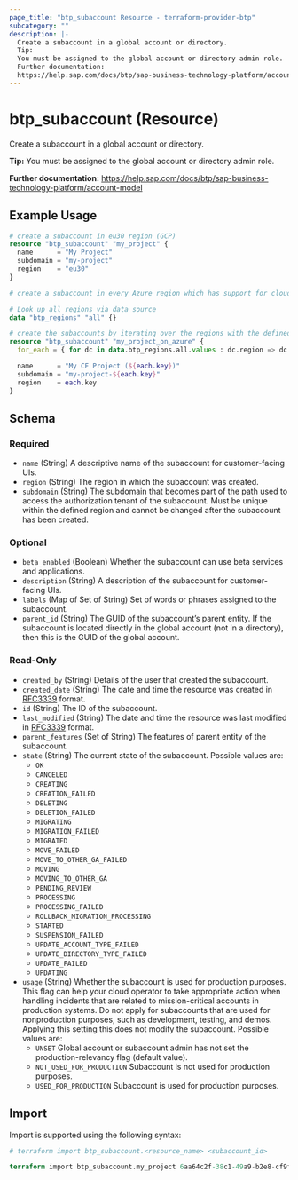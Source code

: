 ```yaml
---
page_title: "btp_subaccount Resource - terraform-provider-btp"
subcategory: ""
description: |-
  Create a subaccount in a global account or directory.
  Tip:
  You must be assigned to the global account or directory admin role.
  Further documentation:
  https://help.sap.com/docs/btp/sap-business-technology-platform/account-model
---
```


# btp_subaccount (Resource)

Create a subaccount in a global account or directory.

__Tip:__
You must be assigned to the global account or directory admin role.

__Further documentation:__
<https://help.sap.com/docs/btp/sap-business-technology-platform/account-model>

## Example Usage

```terraform
# create a subaccount in eu30 region (GCP)
resource "btp_subaccount" "my_project" {
  name      = "My Project"
  subdomain = "my-project"
  region    = "eu30"
}

# create a subaccount in every Azure region which has support for cloud foundry

# Look up all regions via data source
data "btp_regions" "all" {}

# create the subaccounts by iterating over the regions with the defined constraints
resource "btp_subaccount" "my_project_on_azure" {
  for_each = { for dc in data.btp_regions.all.values : dc.region => dc if dc.environment == "cloudfoundry" && dc.iaas_provider == "AZURE" }

  name      = "My CF Project (${each.key})"
  subdomain = "my-project-${each.key}"
  region    = each.key
}
```

<!-- schema generated by tfplugindocs -->
## Schema

### Required

- `name` (String) A descriptive name of the subaccount for customer-facing UIs.
- `region` (String) The region in which the subaccount was created.
- `subdomain` (String) The subdomain that becomes part of the path used to access the authorization tenant of the subaccount. Must be unique within the defined region and cannot be changed after the subaccount has been created.

### Optional

- `beta_enabled` (Boolean) Whether the subaccount can use beta services and applications.
- `description` (String) A description of the subaccount for customer-facing UIs.
- `labels` (Map of Set of String) Set of words or phrases assigned to the subaccount.
- `parent_id` (String) The GUID of the subaccount’s parent entity. If the subaccount is located directly in the global account (not in a directory), then this is the GUID of the global account.

### Read-Only

- `created_by` (String) Details of the user that created the subaccount.
- `created_date` (String) The date and time the resource was created in [RFC3339](https://www.ietf.org/rfc/rfc3339.txt) format.
- `id` (String) The ID of the subaccount.
- `last_modified` (String) The date and time the resource was last modified in [RFC3339](https://www.ietf.org/rfc/rfc3339.txt) format.
- `parent_features` (Set of String) The features of parent entity of the subaccount.
- `state` (String) The current state of the subaccount. Possible values are: 
	 - `OK`
	 - `CANCELED`
	 - `CREATING`
	 - `CREATION_FAILED`
	 - `DELETING`
	 - `DELETION_FAILED`
	 - `MIGRATING`
	 - `MIGRATION_FAILED`
	 - `MIGRATED`
	 - `MOVE_FAILED`
	 - `MOVE_TO_OTHER_GA_FAILED`
	 - `MOVING`
	 - `MOVING_TO_OTHER_GA`
	 - `PENDING_REVIEW`
	 - `PROCESSING`
	 - `PROCESSING_FAILED`
	 - `ROLLBACK_MIGRATION_PROCESSING`
	 - `STARTED`
	 - `SUSPENSION_FAILED`
	 - `UPDATE_ACCOUNT_TYPE_FAILED`
	 - `UPDATE_DIRECTORY_TYPE_FAILED`
	 - `UPDATE_FAILED`
	 - `UPDATING`
- `usage` (String) Whether the subaccount is used for production purposes. This flag can help your cloud operator to take appropriate action when handling incidents that are related to mission-critical accounts in production systems. Do not apply for subaccounts that are used for nonproduction purposes, such as development, testing, and demos. Applying this setting this does not modify the subaccount. Possible values are: 
	- `UNSET` Global account or subaccount admin has not set the production-relevancy flag (default value).
	- `NOT_USED_FOR_PRODUCTION` Subaccount is not used for production purposes.
	- `USED_FOR_PRODUCTION` Subaccount is used for production purposes.

## Import

Import is supported using the following syntax:

```terraform
# terraform import btp_subaccount.<resource_name> <subaccount_id>

terraform import btp_subaccount.my_project 6aa64c2f-38c1-49a9-b2e8-cf9fea769b7f
```
